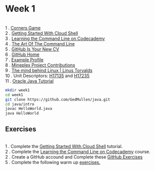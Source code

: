 # Week 1

<br> 1 . [Corners Game](https://docs.google.com/document/d/1f8YCnRpKR5dgO-aP77ZXJg5SU6BWLMkiLsc99n1WZe4/pub)
<br> 2 . [Getting Started With Cloud Shell](https://cloud.google.com/shell/docs/starting-cloud-shell)
<br> 3 . [Learning the Command Line on Codecademy](https://www.codecademy.com/learn/learn-the-command-line)
<br> 4 . [The Art Of The Command Line](https://github.com/jlevy/the-art-of-command-line)
<br> 5 . [GitHub Is Your New CV](http://code.dblock.org/2011/07/14/github-is-your-new-resume.html)
<br> 6 . [GitHub Home](https://github.com/)
<br> 7 . [Example Profile](https://github.com/marijnh)
<br> 8 . [Mineplex Project Contributions](https://drive.google.com/file/d/0B7l9n3yk5ob0b0JCWXU5ZjY4dUk/view?ts=58170cea)
<br> 9 . [The mind behind Linux | Linus Torvalds](https://www.youtube.com/watch?v=o8NPllzkFhE)
<br> 10 . Unit Descriptors: [H17135](http://www.sqa.org.uk/files/hn/H17135.pdf) and  [H17235](http://www.sqa.org.uk/files/hn/H17235.pdf)
<br> 11 . [Oracle Java Tutorial](https://docs.oracle.com/javase/tutorial/)

```bash
mkdir week1
cd week1
git clone https://github.com/GedMullen/java.git
cd java/intro
javac HelloWorld.java
java HelloWorld
```

## Exercises

<BR>1 . Complete the [Getting Started With Cloud Shell](https://cloud.google.com/shell/docs/starting-cloud-shell) tutorial.
<br>2 . Complete the [Learning the Command Line on Codecademy](https://www.codecademy.com/learn/learn-the-command-line) course.
<br>2 . Create a GitHub accound and Complete these [GitHub Exercises](https://docs.google.com/document/d/1lYOmyY0liBNXntOP9yipcD7Cy-aqKqAU1gkrSmdd2e4/edit?usp=sharing)
<br>5 . Complete the following warm up [exercises.](https://docs.google.com/document/d/1xrO981Us1UyecvPCDTqdcVK8JynzlbnyNY1Hew8WuRY/edit?usp=sharing)


